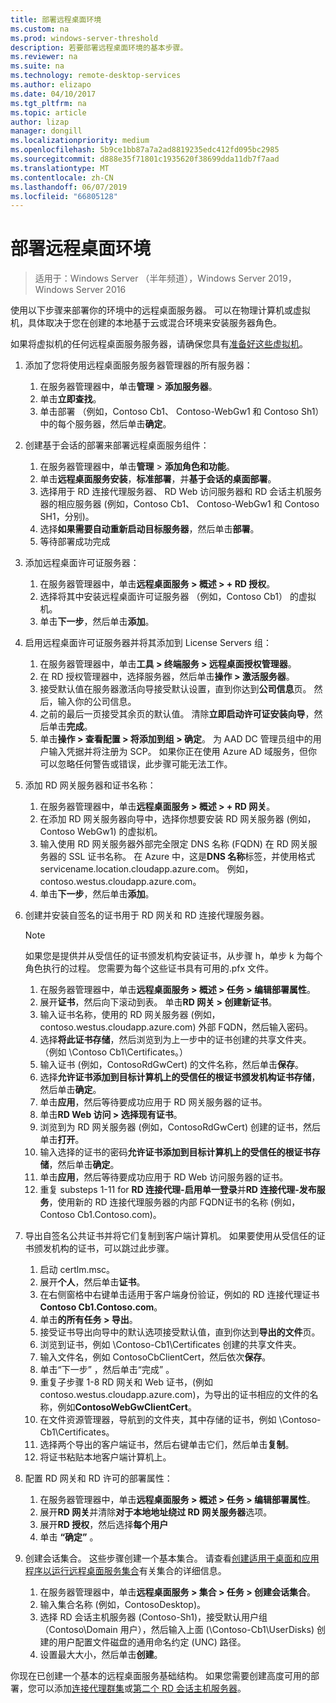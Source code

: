 ```yaml
---
title: 部署远程桌面环境
ms.custom: na
ms.prod: windows-server-threshold
description: 若要部署远程桌面环境的基本步骤。
ms.reviewer: na
ms.suite: na
ms.technology: remote-desktop-services
ms.author: elizapo
ms.date: 04/10/2017
ms.tgt_pltfrm: na
ms.topic: article
author: lizap
manager: dongill
ms.localizationpriority: medium
ms.openlocfilehash: 5b9ce1bb87a7a2ad8819235edc412fd095bc2985
ms.sourcegitcommit: d888e35f71801c1935620f38699dda11db7f7aad
ms.translationtype: MT
ms.contentlocale: zh-CN
ms.lasthandoff: 06/07/2019
ms.locfileid: "66805128"
---
```

# <a name="deploy-your-remote-desktop-environment"></a>部署远程桌面环境

>适用于：Windows Server （半年频道），Windows Server 2019，Windows Server 2016

使用以下步骤来部署你的环境中的远程桌面服务器。 可以在物理计算机或虚拟机，具体取决于您在创建的本地基于云或混合环境来安装服务器角色。 

如果将虚拟机的任何远程桌面服务服务器，请确保您具有[准备好这些虚拟机](rds-prepare-vms.md)。
  
  
1.  添加了您将使用远程桌面服务服务器管理器的所有服务器：  
    1.  在服务器管理器中，单击**管理** > **添加服务器**。  
    2.  单击**立即查找**。  
    3.  单击部署 （例如，Contoso Cb1、 Contoso-WebGw1 和 Contoso Sh1） 中的每个服务器，然后单击**确定**。  
2.  创建基于会话的部署来部署远程桌面服务组件：  
    1.  在服务器管理器中，单击**管理** > **添加角色和功能**。  
    2.  单击**远程桌面服务安装**，**标准部署**，并**基于会话的桌面部署**。  
    3.  选择用于 RD 连接代理服务器、 RD Web 访问服务器和 RD 会话主机服务器的相应服务器 (例如，Contoso Cb1、 Contoso-WebGw1 和 Contoso SH1，分别)。  
    4.  选择**如果需要自动重新启动目标服务器**，然后单击**部署**。  
    5.  等待部署成功完成  
3.  添加远程桌面许可证服务器：  
    1.  在服务器管理器中，单击**远程桌面服务 > 概述 > + RD 授权**。  
    2.  选择将其中安装远程桌面许可证服务器 （例如，Contoso Cb1） 的虚拟机。  
    3.  单击**下一步**，然后单击**添加**。  
4.  启用远程桌面许可证服务器并将其添加到 License Servers 组：  
    1.  在服务器管理器中，单击**工具 > 终端服务 > 远程桌面授权管理器**。  
    2.  在 RD 授权管理器中，选择服务器，然后单击**操作 > 激活服务器**。  
    3.  接受默认值在服务器激活向导接受默认设置，直到你达到**公司信息**页。 然后，输入你的公司信息。  
    4.  之前的最后一页接受其余页的默认值。 清除**立即启动许可证安装向导**，然后单击**完成**。  
    5.  单击**操作 > 查看配置 > 将添加到组 > 确定**。 为 AAD DC 管理员组中的用户输入凭据并将注册为 SCP。 如果你正在使用 Azure AD 域服务，但你可以忽略任何警告或错误，此步骤可能无法工作。  
5.  添加 RD 网关服务器和证书名称：  
    1.  在服务器管理器中，单击**远程桌面服务 > 概述 > + RD 网关**。  
    2.  在添加 RD 网关服务器向导中，选择你想要安装 RD 网关服务器 (例如，Contoso WebGw1) 的虚拟机。  
    3.  输入使用 RD 网关服务器外部完全限定 DNS 名称 (FQDN) 在 RD 网关服务器的 SSL 证书名称。 在 Azure 中，这是**DNS 名称**标签，并使用格式 servicename.location.cloudapp.azure.com。 例如，contoso.westus.cloudapp.azure.com。  
    4.  单击**下一步**，然后单击**添加**。
6.  创建并安装自签名的证书用于 RD 网关和 RD 连接代理服务器。

       > [!NOTE]
       > 如果您是提供并从受信任的证书颁发机构安装证书，从步骤 h，单步 k 为每个角色执行的过程。 您需要为每个这些证书具有可用的.pfx 文件。
       
    1.  在服务器管理器中，单击**远程桌面服务 > 概述 > 任务 > 编辑部署属性**。  
    2.  展开**证书**，然后向下滚动到表。 单击**RD 网关 > 创建新证书**。  
    3.  输入证书名称，使用的 RD 网关服务器 (例如，contoso.westus.cloudapp.azure.com) 外部 FQDN，然后输入密码。  
    4.  选择**将此证书存储**，然后浏览到为上一步中的证书创建的共享文件夹。 （例如 \Contoso Cb1\Certificates。）  
    5.  输入证书 (例如，ContosoRdGwCert) 的文件名称，然后单击**保存**。  
    6.  选择**允许证书添加到目标计算机上的受信任的根证书颁发机构证书存储**，然后单击**确定**。  
    7.  单击**应用**，然后等待要成功应用于 RD 网关服务器的证书。  
    8.  单击**RD Web 访问 > 选择现有证书**。  
    9.  浏览到为 RD 网关服务器 (例如，ContosoRdGwCert) 创建的证书，然后单击**打开**。  
    10. 输入选择的证书的密码**允许证书添加到目标计算机上的受信任的根证书存储**，然后单击**确定**。  
    11. 单击**应用**，然后等待要成功应用于 RD Web 访问服务器的证书。  
    12. 重复 substeps 1-11 for **RD 连接代理-启用单一登录**并**RD 连接代理-发布服务**，使用新的 RD 连接代理服务器的内部 FQDN证书的名称 (例如，Contoso Cb1.Contoso.com)。  
7.  导出自签名公共证书并将它们复制到客户端计算机。 如果要使用从受信任的证书颁发机构的证书，可以跳过此步骤。  
    1.  启动 certlm.msc。  
    2.  展开**个人**，然后单击**证书**。  
    3.  在右侧窗格中右键单击适用于客户端身份验证，例如的 RD 连接代理证书**Contoso Cb1.Contoso.com**。  
    4.  单击**的所有任务 > 导出**。  
    5.  接受证书导出向导中的默认选项接受默认值，直到你达到**导出的文件**页。  
    6.  浏览到证书，例如 \Contoso-Cb1\Certificates 创建的共享文件夹。  
    7.  输入文件名，例如 ContosoCbClientCert，然后依次**保存**。  
    8.  单击“下一步”  ，然后单击“完成”  。  
    9.  重复子步骤 1-8 RD 网关和 Web 证书，(例如 contoso.westus.cloudapp.azure.com)，为导出的证书相应的文件的名称，例如**ContosoWebGwClientCert**。  
    10. 在文件资源管理器，导航到的文件夹，其中存储的证书，例如 \Contoso-Cb1\Certificates。  
    11. 选择两个导出的客户端证书，然后右键单击它们，然后单击**复制**。  
    12. 将证书粘贴本地客户端计算机上。  
8.  配置 RD 网关和 RD 许可的部署属性：  
    1.  在服务器管理器中，单击**远程桌面服务 > 概述 > 任务 > 编辑部署属性**。  
    2.  展开**RD 网关**并清除**对于本地地址绕过 RD 网关服务器**选项。  
    3.  展开**RD 授权**，然后选择**每个用户**  
    4.  单击 **“确定”** 。  
10. 创建会话集合。 这些步骤创建一个基本集合。 请查看[创建适用于桌面和应用程序以运行远程桌面服务集合](rds-create-collection.md)有关集合的详细信息。
 
    1.  在服务器管理器中，单击**远程桌面服务 > 集合 > 任务 > 创建会话集合**。  
    2.  输入集合名称 (例如，ContosoDesktop)。  
    3.  选择 RD 会话主机服务器 (Contoso-Sh1)，接受默认用户组 （Contoso\Domain 用户），然后输入上面 (\Contoso-Cb1\UserDisks) 创建的用户配置文件磁盘的通用命名约定 (UNC) 路径。  
    4.  设置最大大小，然后单击**创建**。  
  

你现在已创建一个基本的远程桌面服务基础结构。 如果您需要创建高度可用的部署，您可以添加[连接代理群集](rds-connection-broker-cluster.md)或[第二个 RD 会话主机服务器](rds-scale-rdsh-farm.md)。


